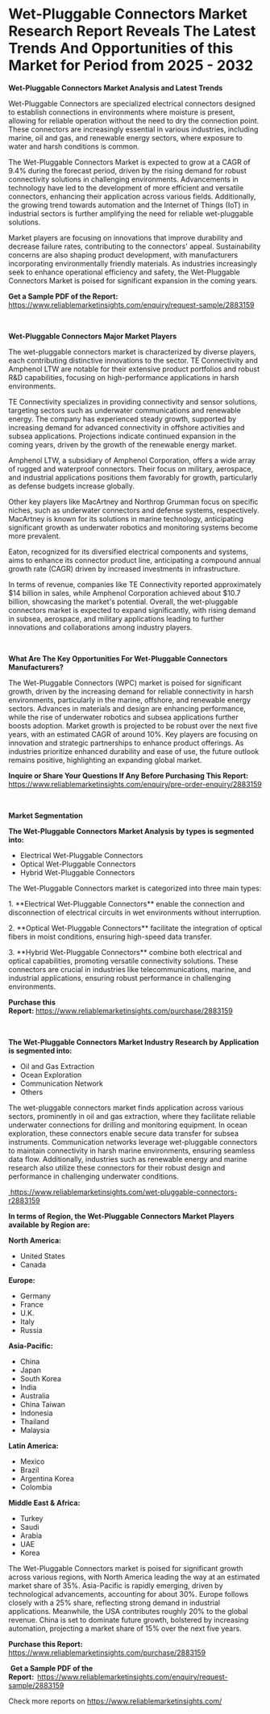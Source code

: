 <p><h1>Wet-Pluggable Connectors Market Research Report Reveals The Latest Trends And Opportunities of this Market for Period from 2025 - 2032</h1></p><p><strong>Wet-Pluggable Connectors Market Analysis and Latest Trends</strong></p>
<p><p>Wet-Pluggable Connectors are specialized electrical connectors designed to establish connections in environments where moisture is present, allowing for reliable operation without the need to dry the connection point. These connectors are increasingly essential in various industries, including marine, oil and gas, and renewable energy sectors, where exposure to water and harsh conditions is common.</p><p>The Wet-Pluggable Connectors Market is expected to grow at a CAGR of 9.4% during the forecast period, driven by the rising demand for robust connectivity solutions in challenging environments. Advancements in technology have led to the development of more efficient and versatile connectors, enhancing their application across various fields. Additionally, the growing trend towards automation and the Internet of Things (IoT) in industrial sectors is further amplifying the need for reliable wet-pluggable solutions.</p><p>Market players are focusing on innovations that improve durability and decrease failure rates, contributing to the connectors' appeal. Sustainability concerns are also shaping product development, with manufacturers incorporating environmentally friendly materials. As industries increasingly seek to enhance operational efficiency and safety, the Wet-Pluggable Connectors Market is poised for significant expansion in the coming years.</p></p>
<p><strong>Get a Sample PDF of the Report:&nbsp;</strong> <a href="https://www.reliablemarketinsights.com/enquiry/request-sample/2883159?utm_campaign=3312&utm_medium=2&utm_source=Github&utm_content=ia&utm_term=13032025&utm_id=wet-pluggable-connectors">https://www.reliablemarketinsights.com/enquiry/request-sample/2883159</a></p>
<p>&nbsp;</p>
<p><strong>Wet-Pluggable Connectors Major Market Players</strong></p>
<p><p>The wet-pluggable connectors market is characterized by diverse players, each contributing distinctive innovations to the sector. TE Connectivity and Amphenol LTW are notable for their extensive product portfolios and robust R&D capabilities, focusing on high-performance applications in harsh environments. </p><p>TE Connectivity specializes in providing connectivity and sensor solutions, targeting sectors such as underwater communications and renewable energy. The company has experienced steady growth, supported by increasing demand for advanced connectivity in offshore activities and subsea applications. Projections indicate continued expansion in the coming years, driven by the growth of the renewable energy market.</p><p>Amphenol LTW, a subsidiary of Amphenol Corporation, offers a wide array of rugged and waterproof connectors. Their focus on military, aerospace, and industrial applications positions them favorably for growth, particularly as defense budgets increase globally. </p><p>Other key players like MacArtney and Northrop Grumman focus on specific niches, such as underwater connectors and defense systems, respectively. MacArtney is known for its solutions in marine technology, anticipating significant growth as underwater robotics and monitoring systems become more prevalent.</p><p>Eaton, recognized for its diversified electrical components and systems, aims to enhance its connector product line, anticipating a compound annual growth rate (CAGR) driven by increased investments in infrastructure.</p><p>In terms of revenue, companies like TE Connectivity reported approximately $14 billion in sales, while Amphenol Corporation achieved about $10.7 billion, showcasing the market's potential. Overall, the wet-pluggable connectors market is expected to expand significantly, with rising demand in subsea, aerospace, and military applications leading to further innovations and collaborations among industry players.</p></p>
<p>&nbsp;</p>
<p><strong>What Are The Key Opportunities For Wet-Pluggable Connectors Manufacturers?</strong></p>
<p><p>The Wet-Pluggable Connectors (WPC) market is poised for significant growth, driven by the increasing demand for reliable connectivity in harsh environments, particularly in the marine, offshore, and renewable energy sectors. Advances in materials and design are enhancing performance, while the rise of underwater robotics and subsea applications further boosts adoption. Market growth is projected to be robust over the next five years, with an estimated CAGR of around 10%. Key players are focusing on innovation and strategic partnerships to enhance product offerings. As industries prioritize enhanced durability and ease of use, the future outlook remains positive, highlighting an expanding global market.</p></p>
<p><strong>Inquire or Share Your Questions If Any Before Purchasing This Report:</strong> <a href="https://www.reliablemarketinsights.com/enquiry/pre-order-enquiry/2883159?utm_campaign=3312&utm_medium=2&utm_source=Github&utm_content=ia&utm_term=13032025&utm_id=wet-pluggable-connectors">https://www.reliablemarketinsights.com/enquiry/pre-order-enquiry/2883159</a></p>
<p>&nbsp;</p>
<p><strong>Market Segmentation</strong></p>
<p><strong>The Wet-Pluggable Connectors Market Analysis by types is segmented into:</strong></p>
<p><ul><li>Electrical Wet-Pluggable Connectors</li><li>Optical Wet-Pluggable Connectors</li><li>Hybrid Wet-Pluggable Connectors</li></ul></p>
<p><p>The Wet-Pluggable Connectors market is categorized into three main types: </p><p>1. **Electrical Wet-Pluggable Connectors** enable the connection and disconnection of electrical circuits in wet environments without interruption.</p><p>2. **Optical Wet-Pluggable Connectors** facilitate the integration of optical fibers in moist conditions, ensuring high-speed data transfer.</p><p>3. **Hybrid Wet-Pluggable Connectors** combine both electrical and optical capabilities, promoting versatile connectivity solutions. These connectors are crucial in industries like telecommunications, marine, and industrial applications, ensuring robust performance in challenging environments.</p></p>
<p><strong>Purchase this Report:&nbsp;</strong><a href="https://www.reliablemarketinsights.com/purchase/2883159?utm_campaign=3312&utm_medium=2&utm_source=Github&utm_content=ia&utm_term=13032025&utm_id=wet-pluggable-connectors">https://www.reliablemarketinsights.com/purchase/2883159</a></p>
<p>&nbsp;</p>
<p><strong>The Wet-Pluggable Connectors Market Industry Research by Application is segmented into:</strong></p>
<p><ul><li>Oil and Gas Extraction</li><li>Ocean Exploration</li><li>Communication Network</li><li>Others</li></ul></p>
<p><p>The wet-pluggable connectors market finds application across various sectors, prominently in oil and gas extraction, where they facilitate reliable underwater connections for drilling and monitoring equipment. In ocean exploration, these connectors enable secure data transfer for subsea instruments. Communication networks leverage wet-pluggable connectors to maintain connectivity in harsh marine environments, ensuring seamless data flow. Additionally, industries such as renewable energy and marine research also utilize these connectors for their robust design and performance in challenging underwater conditions.</p></p>
<p><a href="https://www.reliablemarketinsights.com/wet-pluggable-connectors-r2883159?utm_campaign=3312&utm_medium=2&utm_source=Github&utm_content=ia&utm_term=13032025&utm_id=wet-pluggable-connectors">&nbsp;https://www.reliablemarketinsights.com/wet-pluggable-connectors-r2883159</a></p>
<p><strong>In terms of Region, the Wet-Pluggable Connectors Market Players available by Region are:</strong></p>
<p>
    <p> <strong> North America: </strong>
        <ul>
            <li>United States</li>
            <li>Canada</li>
        </ul>
        </p> 
    <p> <strong> Europe: </strong>
        <ul>
            <li>Germany</li>
            <li>France</li>
            <li>U.K.</li>
            <li>Italy</li>
            <li>Russia</li>
        </ul>
        </p> 
    <p> <strong> Asia-Pacific: </strong>
        <ul>
            <li>China</li>
            <li>Japan</li>
            <li>South Korea</li>
            <li>India</li>
            <li>Australia</li>
            <li>China Taiwan</li>
            <li>Indonesia</li>
            <li>Thailand</li>
            <li>Malaysia</li>
        </ul>
        </p> 
    <p> <strong> Latin America: </strong>
        <ul>
            <li>Mexico</li>
            <li>Brazil</li>
            <li>Argentina Korea</li>
            <li>Colombia</li>
        </ul>
        </p> 
    <p> <strong> Middle East & Africa: </strong>
        <ul>
            <li>Turkey</li>
            <li>Saudi</li>
            <li>Arabia</li>
            <li>UAE</li>
            <li>Korea</li>
        </ul>
    </p>
    </p>
<p><p>The Wet-Pluggable Connectors market is poised for significant growth across various regions, with North America leading the way at an estimated market share of 35%. Asia-Pacific is rapidly emerging, driven by technological advancements, accounting for about 30%. Europe follows closely with a 25% share, reflecting strong demand in industrial applications. Meanwhile, the USA contributes roughly 20% to the global revenue. China is set to dominate future growth, bolstered by increasing automation, projecting a market share of 15% over the next five years.</p></p>
<p><strong>Purchase this Report: </strong><a href="https://www.reliablemarketinsights.com/purchase/2883159?utm_campaign=3312&utm_medium=2&utm_source=Github&utm_content=ia&utm_term=13032025&utm_id=wet-pluggable-connectors">https://www.reliablemarketinsights.com/purchase/2883159</a></p>
<p>&nbsp;<strong>Get a Sample PDF of the Report:&nbsp;&nbsp;</strong><a href="https://www.reliablemarketinsights.com/enquiry/request-sample/2883159?utm_campaign=3312&utm_medium=2&utm_source=Github&utm_content=ia&utm_term=13032025&utm_id=wet-pluggable-connectors">https://www.reliablemarketinsights.com/enquiry/request-sample/2883159</a></p>
<p><strong></strong></p>
<p>Check more reports on <a href="https://www.reliablemarketinsights.com/?utm_campaign=3312&utm_medium=2&utm_source=Github&utm_content=ia&utm_term=13032025&utm_id=wet-pluggable-connectors">https://www.reliablemarketinsights.com/</a></p>